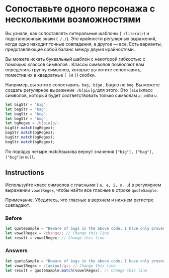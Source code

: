 # Сопоставьте одного персонажа с несколькими возможностями
Вы узнали, как сопоставлять литеральные шаблоны (` /literal/`) и подстановочные знаки (` /./`). Это крайности регулярных выражений, когда одно находит точные совпадения, а другое — все. Есть варианты, представляющие собой баланс между двумя крайностями.

Вы можете искать буквальный шаблон с некоторой гибкостью с помощью классов символов . Классы символов позволяют вам определить группу символов, которые вы хотите сопоставить, поместив их в квадратные (` [`и `]`) скобки.

Например, вы хотите сопоставить` bag, bigи` , bugно не `bog`. Вы можете создать регулярное выражение` /b[aiu]g/`для этого. Это `[aiu]`класс символов, который будет соответствовать только символам `a`, `i`или `u`.
```javascript
let bigStr = "big";
let bagStr = "bag";
let bugStr = "bug";
let bogStr = "bog";
let bgRegex = /b[aiu]g/;
bigStr.match(bgRegex);
bagStr.match(bgRegex);
bugStr.match(bgRegex);
bogStr.match(bgRegex);
```
По порядку четыре matchвызова вернут значения `["big"], ["bag"], ["bug"]`и `null`.
## Instructions
Используйте класс символов с гласными ( `a, e, i, o, u`) в регулярном выражении `vowelRegex`, чтобы найти все гласные в строке `quoteSample`.

Примечание. Убедитесь, что гласные в верхнем и нижнем регистре совпадают.
### Before
```javascript
let quoteSample = "Beware of bugs in the above code; I have only proved it correct, not tried it.";
let vowelRegex = /change/; // Change this line
let result = vowelRegex; // Change this line
```
### Answers
```javascript
let quoteSample = "Beware of bugs in the above code; I have only proved it correct, not tried it.";
let vowelRegex = /[aeiou]/gi; // Change this line
let result = quoteSample.match(vowelRegex); // Change this line
```
